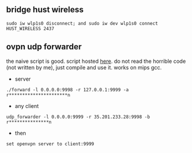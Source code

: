

##  bridge hust wireless

```
sudo iw wlp1s0 disconnect; and sudo iw dev wlp1s0 connect HUST_WIRELESS 2437
```

## ovpn udp forwarder

the naive script is good. script hosted [here](https://gist.github.com/recolic/5d0cf1bed2ca454e5e8edc7ac24431ba). do not read the horrible code (not written by me), just compile and use it. works on mips gcc.

- server

```
./forward -l 0.0.0.0:9998 -r 127.0.0.1:9999 -a r**********************n
```

- any client

```
udp_forwarder -l 0.0.0.0:9999 -r 35.201.233.28:9998 -b r***************n
```

- then

```
set openvpn server to client:9999
```

